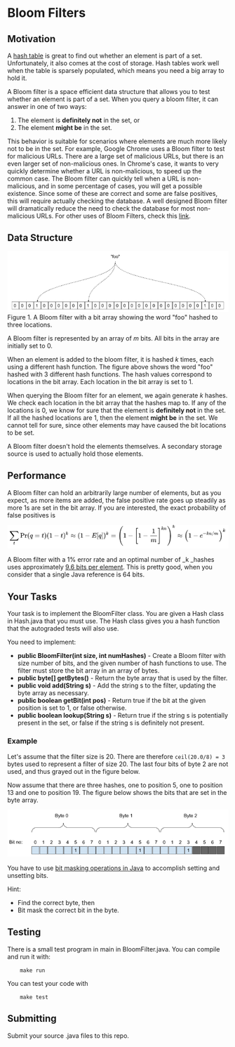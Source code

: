# Bloom Filters

<!--- The assignment is available [here](https://docs.google.com/document/d/1oemB381C-Fqw8Ij28HJCCoIQdxgV_qF4AJ8rfYljrCQ/edit?usp=sharing). --->



## Motivation

A [hash table](https://www.hackerearth.com/practice/data-structures/hash-tables/basics-of-hash-tables/tutorial/) is great to find out whether an element is part of a set. Unfortunately, it also comes at the cost of storage. Hash tables work well when the table is sparsely populated, which means you need a big array to hold it.

A Bloom filter is a space efficient data structure that allows you to test whether an element is part of a set. When you query a bloom filter, it can answer in one of two ways:



1. The element is **definitely not** in the set, or
2. The element **might be** in the set.

This behavior is suitable for scenarios where elements are much more likely not to be in the set. For example, Google Chrome uses a Bloom filter to test for malicious URLs. There are a large set of malicious URLs, but there is an even larger set of non-malicious ones. In Chrome's case, it wants to very quickly determine whether a URL is non-malicious, to speed up the common case. The Bloom filter can quickly tell when a URL is non-malicious, and in some percentage of cases, you will get a possible existence. Since some of these are correct and some are false positives, this will require actually checking the database. A well designed Bloom filter will dramatically reduce the need to check the database for most non-malicious URLs. For other uses of Bloom Filters, check this [link](https://en.wikipedia.org/wiki/Bloom_filter).


## Data Structure


![Bloom](images/bloom.png)
Figure 1. A Bloom filter with a bit array showing the word "foo" hashed to three locations.

A Bloom filter is represented by an array of _m_ bits. All bits in the array are initially set to 0.

When an element is added to the bloom filter, it is hashed _k_ times, each using a different hash function. The figure above shows the word "foo" hashed with 3 different hash functions.  The hash values correspond to locations in the bit array. Each location in the bit array is set to 1.

When querying the Bloom filter for an element, we again generate _k_ hashes. We check each location in the bit array that the hashes map to. If any of the locations is 0, we know for sure that the element is **definitely not** in the set. If all the hashed locations are 1, then the element **might be** in the set. We cannot tell for sure, since other elements may have caused the bit locations to be set.

A Bloom filter doesn't hold the elements themselves. A secondary storage source is used to actually hold those elements.


## Performance

A Bloom filter can hold an arbitrarily large number of elements, but as you expect, as more items are added, the false positive rate goes up steadily as more 1s are set in the bit array. If you are interested, the exact probability of false positives is


![equation](images/equation.png)


A Bloom filter with a 1% error rate and an optimal number of _k _hashes uses approximately [9.6 bits per element](https://en.wikipedia.org/wiki/Bloom_filter#:~:text=Linked%20structures%20incur%20an%20additional,the%20size%20of%20the%20elements.). This is pretty good, when you consider that a single Java reference is 64 bits.


## Your Tasks

Your task is to implement the BloomFilter class. You are given a Hash class in Hash.java that you must use. The Hash class gives you a hash function that the autograded tests will also use.

You need to implement:



* **public BloomFilter(int size, int numHashes)** - Create a Bloom filter with size number of bits, and the given number of hash functions to use. The filter must store the bit array in an array of bytes.
* **public byte[] getBytes()** - Return the byte array that is used by the filter.
* **public void add(String s)** - Add the string s to the filter, updating the byte array as necessary. 
* **public boolean getBit(int pos)** - Return true if the bit at the given position is set to 1, or false otherwise.
* **public boolean lookup(String s)** - Return true if the string s is potentially present in the set, or false if the string s is definitely not present.


### Example 

Let's assume that the filter size is 20. There are therefore `ceil(20.0/8) = 3` bytes used to represent a filter of size 20. The last four bits of byte 2 are not used, and thus grayed out in the figure below.  

Now assume that there are three hashes, one to position 5, one to position 13 and one to position 19. The figure below shows the bits that are set in the byte array. 




![Example](images/example.png)

You have to use [bit masking operations in Java](https://www.google.com/search?q=bit+masks+in+Java&oq=bit+masks+in+Java) to accomplish setting and unsetting bits. 

Hint: 



* Find the correct byte, then 
* Bit mask the correct bit in the byte.


## Testing

There is a small test program in main in BloomFilter.java. You can compile and run it with:
```
	make run
```
You can test your code with
```
	make test
```

## Submitting
Submit your source .java files to this repo.
